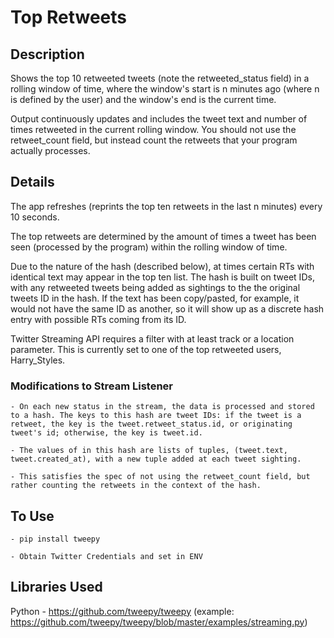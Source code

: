 # Top Retweets

## Description

Shows the top 10 retweeted tweets (note the retweeted_status field) in a rolling window of time, where the window's start is n minutes ago (where n is defined by the user) and the window's end is the current time.

Output continuously updates and includes the tweet text and number of times retweeted in the current rolling window. You should not use the retweet_count field, but instead count the retweets that your program actually processes.

## Details

The app refreshes (reprints the top ten retweets in the last n minutes) every 10 seconds. 

The top retweets are determined by the amount of times a tweet has been seen (processed by the program) within the rolling window of time. 

Due to the nature of the hash (described below), at times certain RTs with identical text may appear in the top ten list. The hash is built on tweet IDs, with any retweeted tweets being added as sightings to the the original tweets ID in the hash. If the text has been copy/pasted, for example, it would not have the same ID as another, so it will show up as a discrete hash entry with possible RTs coming from its ID. 

Twitter Streaming API requires a filter with at least track or a location parameter. This is currently set to one of the top retweeted users, Harry_Styles. 

### Modifications to Stream Listener

	- On each new status in the stream, the data is processed and stored to a hash. The keys to this hash are tweet IDs: if the tweet is a retweet, the key is the tweet.retweet_status.id, or originating tweet's id; otherwise, the key is tweet.id. 

	- The values of in this hash are lists of tuples, (tweet.text, tweet.created_at), with a new tuple added at each tweet sighting. 

	- This satisfies the spec of not using the retweet_count field, but rather counting the retweets in the context of the hash. 


## To Use 
	- pip install tweepy 

	- Obtain Twitter Credentials and set in ENV

## Libraries Used

Python - https://github.com/tweepy/tweepy (example: https://github.com/tweepy/tweepy/blob/master/examples/streaming.py)
